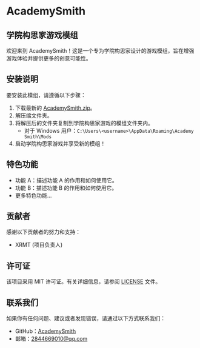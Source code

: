 

# AcademySmith

## 学院构思家游戏模组

欢迎来到 AcademySmith！这是一个专为学院构思家设计的游戏模组，旨在增强游戏体验并提供更多的创意可能性。

## 安装说明

要安装此模组，请遵循以下步骤：

1. 下载最新的 [AcademySmith.zip](https://raw.githubusercontent.com/XRMT01/AcademySmith/main/version/0.0.8/Academy%20Smith%20-%200.0.8.dll)。
2. 解压缩文件夹。
3. 将解压后的文件夹复制到学院构思家游戏的模组文件夹内。
   - 对于 Windows 用户：`C:\Users\<username>\AppData\Roaming\Academy Smith\Mods`
4. 启动学院构思家游戏并享受新的模组！

## 特色功能

- 功能 A：描述功能 A 的作用和如何使用它。
- 功能 B：描述功能 B 的作用和如何使用它。
- 更多特色功能...

## 贡献者

感谢以下贡献者的努力和支持：

- XRMT (项目负责人)

## 许可证

该项目采用 MIT 许可证。有关详细信息，请参阅 [LICENSE](./.LICENSE) 文件。

## 联系我们

如果你有任何问题、建议或者发现错误，请通过以下方式联系我们：

- GitHub：[AcademySmith](https://github.com/XRMT01/AcademySmith)
- 邮箱：[2844669010@qq.com](mailto:2844669010@qq.com)
